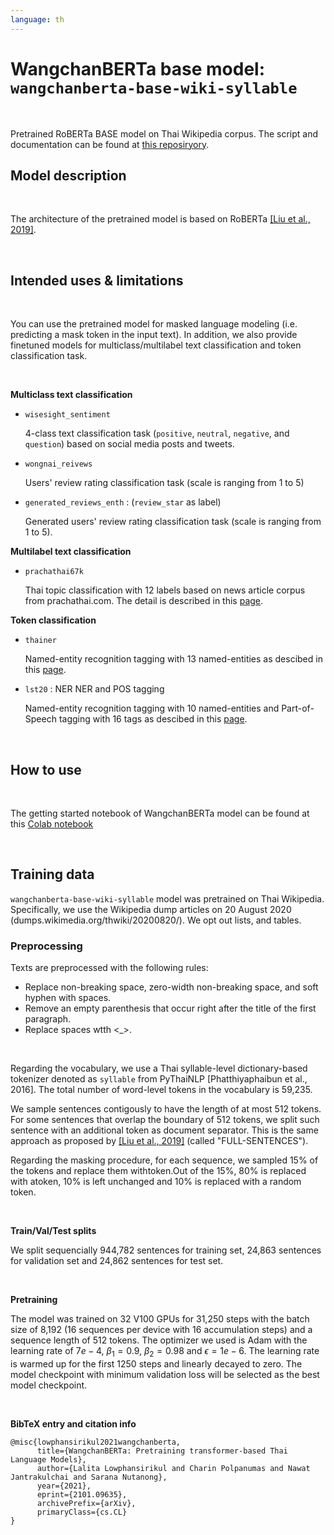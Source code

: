 ```yaml
---
language: th
---
```


# WangchanBERTa base model: `wangchanberta-base-wiki-syllable`

<br>

Pretrained RoBERTa BASE model on Thai Wikipedia corpus.
The script and documentation can be found at [this reposiryory](https://github.com/vistec-AI/thai2transformers).
<br>

## Model description

<br>

The architecture of the pretrained model is based on RoBERTa [[Liu et al., 2019]](https://arxiv.org/abs/1907.11692). 

<br>



## Intended uses & limitations

<br>

You can use the pretrained model for masked language modeling (i.e. predicting a mask token in the input text). In addition, we also provide finetuned models for multiclass/multilabel text classification and token classification task.

<br>

**Multiclass text classification**


-  `wisesight_sentiment` 
     
   4-class text classification task (`positive`, `neutral`, `negative`, and `question`) based on social media posts and tweets.

-  `wongnai_reivews` 

     Users' review rating classification task (scale is ranging from 1 to 5)

-  `generated_reviews_enth` : (`review_star` as label)

     Generated users' review rating classification task (scale is ranging from 1 to 5).

**Multilabel text classification**

-  `prachathai67k`

    Thai topic classification with 12 labels based on news article corpus from prachathai.com. The detail is described in this [page](https://huggingface.co/datasets/prachathai67k).
    



**Token classification**

-  `thainer` 

    Named-entity recognition tagging with 13 named-entities as descibed in this [page](https://huggingface.co/datasets/thainer).

-  `lst20` : NER NER and POS tagging
 
     Named-entity recognition tagging with 10 named-entities and Part-of-Speech tagging with 16 tags as descibed in this [page](https://huggingface.co/datasets/lst20).

<br>

## How to use

<br>

The getting started notebook of WangchanBERTa model can be found at this [Colab notebook](https://colab.research.google.com/drive/1Kbk6sBspZLwcnOE61adAQo30xxqOQ9ko)

<br>

## Training data

`wangchanberta-base-wiki-syllable` model was pretrained on Thai Wikipedia. Specifically, we use the Wikipedia dump articles on 20 August 2020 (dumps.wikimedia.org/thwiki/20200820/). We opt out lists, and tables.

### Preprocessing

Texts are preprocessed with the following rules:

- Replace non-breaking space, zero-width non-breaking space, and soft hyphen with spaces.
- Remove an empty parenthesis that occur right after the title of the first paragraph.
- Replace spaces wtth <_>.

<br>


Regarding the vocabulary, we use a Thai syllable-level dictionary-based tokenizer denoted as `syllable` from PyThaiNLP [Phatthiyaphaibun et al., 2016]. The total number of word-level tokens in the vocabulary is 59,235.

We sample sentences contigously to have the length of at most 512 tokens. For some sentences that overlap the boundary of 512 tokens, we split such sentence with an additional token as document separator. This is the same approach as proposed by [[Liu et al., 2019]](https://arxiv.org/abs/1907.11692) (called "FULL-SENTENCES"). 

Regarding the masking procedure, for each sequence, we sampled 15% of the tokens and replace them with<mask>token.Out of the 15%, 80% is replaced with a<mask>token, 10% is left unchanged and 10% is replaced with a random token.

<br>

**Train/Val/Test splits**

We split sequencially 944,782 sentences for training set, 24,863 sentences for validation set and 24,862 sentences for test set.

<br>

**Pretraining**

The model was trained on 32 V100 GPUs for 31,250 steps with the batch size of 8,192 (16 sequences per device with 16 accumulation steps) and a sequence length of 512 tokens. The optimizer we used is Adam with the learning rate of $7e-4$, $\beta_1 = 0.9$, $\beta_2= 0.98$ and $\epsilon = 1e-6$. The learning rate is warmed up for the first 1250 steps and linearly decayed to zero. The model checkpoint with minimum validation loss will be selected as the best model checkpoint. 

<br>

**BibTeX entry and citation info**

```
@misc{lowphansirikul2021wangchanberta,
      title={WangchanBERTa: Pretraining transformer-based Thai Language Models}, 
      author={Lalita Lowphansirikul and Charin Polpanumas and Nawat Jantrakulchai and Sarana Nutanong},
      year={2021},
      eprint={2101.09635},
      archivePrefix={arXiv},
      primaryClass={cs.CL}
}
```
